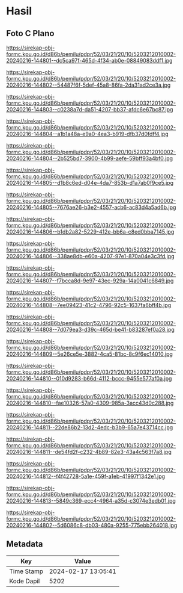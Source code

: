 # Hasil

## Foto C Plano

https://sirekap-obj-formc.kpu.go.id/d86b/pemilu/pdpr/52/03/21/20/10/5203212010002-20240216-144801--dc5ca97f-465d-4f34-ab0e-08849083ddf1.jpg

https://sirekap-obj-formc.kpu.go.id/d86b/pemilu/pdpr/52/03/21/20/10/5203212010002-20240216-144802--54487f6f-5def-45a8-86fa-2da31ad2ce3a.jpg

https://sirekap-obj-formc.kpu.go.id/d86b/pemilu/pdpr/52/03/21/20/10/5203212010002-20240216-144803--c0238a7d-da51-4207-bb37-afdc6e67bc87.jpg

https://sirekap-obj-formc.kpu.go.id/d86b/pemilu/pdpr/52/03/21/20/10/5203212010002-20240216-144804--a1b1a48a-e9a0-4ea3-b919-dfb37d0fdff4.jpg

https://sirekap-obj-formc.kpu.go.id/d86b/pemilu/pdpr/52/03/21/20/10/5203212010002-20240216-144804--2b525bd7-3900-4b99-aefe-59bff93a4bf0.jpg

https://sirekap-obj-formc.kpu.go.id/d86b/pemilu/pdpr/52/03/21/20/10/5203212010002-20240216-144805--d1b8c6ed-d04e-4da7-853b-d1a7ab0f9ce5.jpg

https://sirekap-obj-formc.kpu.go.id/d86b/pemilu/pdpr/52/03/21/20/10/5203212010002-20240216-144805--7676ae26-b3e2-4557-acb6-ac83d4a5ad6b.jpg

https://sirekap-obj-formc.kpu.go.id/d86b/pemilu/pdpr/52/03/21/20/10/5203212010002-20240216-144806--b1db2a82-5229-412e-bb6a-c8ed0bba7145.jpg

https://sirekap-obj-formc.kpu.go.id/d86b/pemilu/pdpr/52/03/21/20/10/5203212010002-20240216-144806--338ae8db-e60a-4207-97e1-870a04e3c3fd.jpg

https://sirekap-obj-formc.kpu.go.id/d86b/pemilu/pdpr/52/03/21/20/10/5203212010002-20240216-144807--f7bcca8d-9e97-43ec-929a-14a0041c6849.jpg

https://sirekap-obj-formc.kpu.go.id/d86b/pemilu/pdpr/52/03/21/20/10/5203212010002-20240216-144808--7ee09423-41c2-4796-92c5-1637fa6bff4b.jpg

https://sirekap-obj-formc.kpu.go.id/d86b/pemilu/pdpr/52/03/21/20/10/5203212010002-20240216-144808--7d079ea3-d39c-465d-be41-b83287ef0a28.jpg

https://sirekap-obj-formc.kpu.go.id/d86b/pemilu/pdpr/52/03/21/20/10/5203212010002-20240216-144809--5e26ce5e-3882-4ca5-81bc-8c9f6ec14010.jpg

https://sirekap-obj-formc.kpu.go.id/d86b/pemilu/pdpr/52/03/21/20/10/5203212010002-20240216-144810--010d9283-b66d-4112-bccc-9455e577af0a.jpg

https://sirekap-obj-formc.kpu.go.id/d86b/pemilu/pdpr/52/03/21/20/10/5203212010002-20240216-144810--fae10326-57a0-4309-985a-3acc43d0c288.jpg

https://sirekap-obj-formc.kpu.go.id/d86b/pemilu/pdpr/52/03/21/20/10/5203212010002-20240216-144811--22de86b2-13d2-4edc-b3b9-65a7e43714cc.jpg

https://sirekap-obj-formc.kpu.go.id/d86b/pemilu/pdpr/52/03/21/20/10/5203212010002-20240216-144811--de54fd2f-c232-4b89-82e3-43a4c563f7a8.jpg

https://sirekap-obj-formc.kpu.go.id/d86b/pemilu/pdpr/52/03/21/20/10/5203212010002-20240216-144812--f4f42728-5a1e-459f-a1eb-41997f1342e1.jpg

https://sirekap-obj-formc.kpu.go.id/d86b/pemilu/pdpr/52/03/21/20/10/5203212010002-20240216-144813--5849c369-ecc4-4964-a35d-c3074e3edb01.jpg

https://sirekap-obj-formc.kpu.go.id/d86b/pemilu/pdpr/52/03/21/20/10/5203212010002-20240216-144802--5d6086c8-db03-480a-9255-775ebb264018.jpg


## Metadata

| Key        | Value               |
| ---------- | ------------------- |
| Time Stamp | 2024-02-17 13:05:41 |
| Kode Dapil | 5202                |



